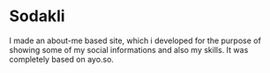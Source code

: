 # Sodakli
I made an about-me based site, which i developed for the purpose of showing some of my social informations and also my skills. 
It was completely based on ayo.so. 

